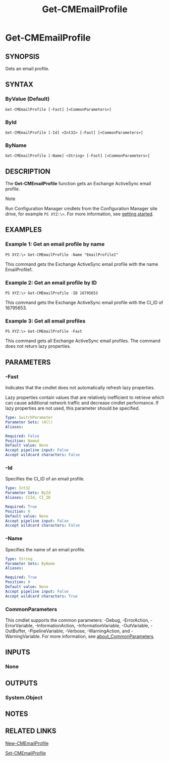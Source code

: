 ﻿---
description: Gets an email profile.
external help file: AdminUI.PS.psm1-help.xml
Module Name: ConfigurationManager
ms.date: 05/02/2019
schema: 2.0.0
title: Get-CMEmailProfile
---

# Get-CMEmailProfile

## SYNOPSIS
Gets an email profile.

## SYNTAX

### ByValue (Default)
```
Get-CMEmailProfile [-Fast] [<CommonParameters>]
```

### ById
```
Get-CMEmailProfile [-Id] <Int32> [-Fast] [<CommonParameters>]
```

### ByName
```
Get-CMEmailProfile [-Name] <String> [-Fast] [<CommonParameters>]
```

## DESCRIPTION
The **Get-CMEmailProfile** function gets an Exchange ActiveSync email profile.

> [!NOTE]
> Run Configuration Manager cmdlets from the Configuration Manager site drive, for example `PS XYZ:\>`. For more information, see [getting started](/powershell/sccm/overview).

## EXAMPLES

### Example 1: Get an email profile by name
```
PS XYZ:\> Get-CMEmailProfile -Name "EmailProfile1"
```

This command gets the Exchange ActiveSync email profile with the name EmailProfile1.

### Example 2: Get an email profile by ID
```
PS XYZ:\> Get-CMEmailProfile -ID 16795653
```

This command gets the Exchange ActiveSync email profile with the CI_ID of 16795653.

### Example 3: Get all email profiles
```
PS XYZ:\> Get-CMEmailProfile -Fast
```

This command gets all Exchange ActiveSync email profiles.
The command does not return lazy properties.

## PARAMETERS

### -Fast
Indicates that the cmdlet does not automatically refresh lazy properties.

Lazy properties contain values that are relatively inefficient to retrieve which can cause additional network traffic and decrease cmdlet performance.
If lazy properties are not used, this parameter should be specified.

```yaml
Type: SwitchParameter
Parameter Sets: (All)
Aliases:

Required: False
Position: Named
Default value: None
Accept pipeline input: False
Accept wildcard characters: False
```

### -Id
Specifies the CI_ID of an email profile.

```yaml
Type: Int32
Parameter Sets: ById
Aliases: CIId, CI_ID

Required: True
Position: 0
Default value: None
Accept pipeline input: False
Accept wildcard characters: False
```

### -Name
Specifies the name of an email profile.

```yaml
Type: String
Parameter Sets: ByName
Aliases:

Required: True
Position: 0
Default value: None
Accept pipeline input: False
Accept wildcard characters: True
```

### CommonParameters
This cmdlet supports the common parameters: -Debug, -ErrorAction, -ErrorVariable, -InformationAction, -InformationVariable, -OutVariable, -OutBuffer, -PipelineVariable, -Verbose, -WarningAction, and -WarningVariable. For more information, see [about_CommonParameters](http://go.microsoft.com/fwlink/?LinkID=113216).

## INPUTS

### None
## OUTPUTS

### System.Object
## NOTES

## RELATED LINKS

[New-CMEmailProfile](New-CMEmailProfile.md)

[Set-CMEmailProfile](Set-CMEmailProfile.md)


